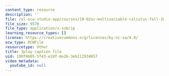 ```yaml
---
content_type: resource
description: ''
file: /ol-ocw-studio-app/courses/18-02sc-multivariable-calculus-fall-2010/190f86055f43e2df6e2b3eb112934657_f2KsJBClJ1g.srt
file_size: 9570
file_type: application/x-subrip
learning_resource_types: []
license: https://creativecommons.org/licenses/by-nc-sa/4.0/
ocw_type: OCWFile
resourcetype: Other
title: 3play caption file
uid: 190f8605-5f43-e2df-6e2b-3eb112934657
video_metadata:
  youtube_id: null
---
```


